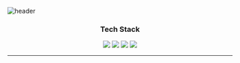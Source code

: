![header](https://capsule-render.vercel.app/api?type=wave&color=auto&height=300&section=header&text=Welcome&fontSize=90&desc=Hana's%20GitHub%20Profile&descAlignY=61&descAlign=62)
<div align = "center">
  <h3> Tech Stack </h3>
</div>
<div align = "center">
  <img src="https://img.shields.io/badge/Java-007396?style=flat&logo=Java&logoColor=white" />
	<img src="https://img.shields.io/badge/HTML5-E34F26?style=flat&logo=HTML5&logoColor=white" />
	<img src="https://img.shields.io/badge/CSS3-1572B6?style=flat&logo=CSS3&logoColor=white" />
  <img src="https://img.shields.io/badge/JavaScript-F7DF1E?style=flat&logo=JavaScript&logoColor=white" />
  <hr>
</div>

